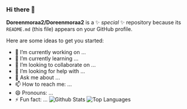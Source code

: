 ### Hi there 👋


**Doreenmoraa2/Doreenmoraa2** is a ✨ _special_ ✨ repository because its `README.md` (this file) appears on your GitHub profile.

Here are some ideas to get you started:

- 🔭 I’m currently working on ...
- 🌱 I’m currently learning ...
- 👯 I’m looking to collaborate on ...
- 🤔 I’m looking for help with ...
- 💬 Ask me about ...
- 📫 How to reach me: ...
- 😄 Pronouns: ...
- ⚡ Fun fact: ...
![Github Stats](https://github-readme-stats.vercel.app/api?username=Doreenmoraa2&count_private=true&show_icons=true&theme=radical)
![Top Languages](https://github-readme-stats.vercel.app/api/top-langs/?username=Doreenmoraa2&show_icons=true&theme=radical)
